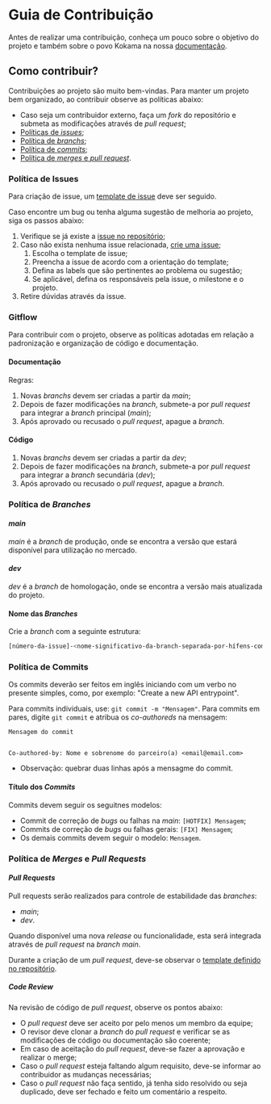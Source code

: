 # Guia de Contribuição

Antes de realizar uma contribuição, conheça um pouco sobre o objetivo do projeto e também sobre o povo Kokama na nossa [documentação](https://fga-eps-mds.github.io/EPS-2020-2-G3/).

## Como contribuir?

Contribuições ao projeto são muito bem-vindas. Para manter um projeto bem organizado, ao contribuir observe as políticas abaixo:

*   Caso seja um contribuidor externo, faça um *fork* do repositório e submeta as modificações através de *pull request*;
*   [Políticas de *issues*](CONTRIBUTING.md#política-de-issues);
*   [Política de *branchs*](CONTRIBUTING.md#política-de-branches);
*   [Política de *commits*](CONTRIBUTING.md#política-de-commits);
*   [Política de *merges* e *pull request*](CONTRIBUTING.md#política-de-merges-e-pull-requests).

### Política de Issues

Para criação de issue, um [template de issue](.github/ISSUE_TEMPLATE) deve ser seguido.

Caso encontre um bug ou tenha alguma sugestão de melhoria ao projeto, siga os passos abaixo:

1. Verifique se já existe a [issue no repositório](https://github.com/fga-eps-mds/EPS-2020-2-G3/issues);
2. Caso não exista nenhuma issue relacionada, [crie uma issue](https://github.com/fga-eps-mds/EPS-2020-2-G3/issues/new/choose);
   1. Escolha o template de issue;
   2. Preencha a issue de acordo com a orientação do template;
   3. Defina as labels que são pertinentes ao problema ou sugestão;
   4. Se aplicável, defina os responsáveis pela issue, o milestone e o projeto.
3. Retire dúvidas através da issue.

### Gitflow

Para contribuir com o projeto, observe as políticas adotadas em relação a padronização e organização de código e documentação.

#### Documentação

Regras:

1. Novas *branchs* devem ser criadas a partir da *main*;
2. Depois de fazer modificações na *branch*, submete-a por *pull request* para integrar a *branch* principal (*main*);
3. Após aprovado ou recusado o *pull request*, apague a *branch*.

#### Código

1. Novas *branchs* devem ser criadas a partir da *dev*;
2. Depois de fazer modificações na *branch*, submete-a por *pull request* para integrar a *branch* secundária (*dev*);
3. Após aprovado ou recusado o *pull request*, apague a *branch*.

### Política de *Branches*

#### *main*

*main* é a *branch* de produção, onde se encontra a versão que estará disponível para utilização no mercado.

#### *dev*

*dev* é a *branch* de homologação, onde se encontra a versão mais atualizada do projeto.

#### Nome das *Branches*

Crie a *branch* com a seguinte estrutura: 

```bash
[número-da-issue]-<nome-significativo-da-branch-separada-por-hífens-com-letras-minusculas-sem-acento>
```

### Política de Commits

Os commits deverão ser feitos em inglês iniciando com um verbo no presente simples, como, por exemplo: "Create a new API entrypoint".

Para commits individuais, use: `git commit -m "Mensagem"`.
Para commits em pares, digite `git commit` e atribua os *co-authoreds* na mensagem:

```
Mensagem do commit


Co-authored-by: Nome e sobrenome do parceiro(a) <email@email.com>
```

*   Observação: quebrar duas linhas após a mensagme do commit.

#### Título dos *Commits*

Commits devem seguir os seguitnes modelos:

*   Commit de correção de *bugs* ou falhas na *main*: `[HOTFIX] Mensagem`;
*   Commits de correção de *bugs* ou falhas gerais: `[FIX] Mensagem`;
*   Os demais commits devem seguir o modelo: `Mensagem`.

### Política de *Merges* e *Pull Requests*

#### *Pull Requests*

Pull requests serão realizados para controle de estabilidade das *branches*:
*   *main*;
*   *dev*.

Quando disponível uma nova *release* ou funcionalidade, esta será integrada através de *pull request* na *branch main*.

Durante a criação de um *pull request*, deve-se observar o [template definido no repositório](https://github.com/fga-eps-mds/EPS-2020-2-G3/compare).

##### *Code Review*

Na revisão de código de *pull request*, observe os pontos abaixo:

*   O *pull request* deve ser aceito por pelo menos um membro da equipe;
*   O revisor deve clonar a *branch* do *pull request* e verificar se as modificações de código ou documentação são coerente;
*   Em caso de aceitação do *pull request*, deve-se fazer a aprovação e realizar o merge;
*   Caso o *pull request* esteja faltando algum requisito, deve-se informar ao contribuidor as mudanças necessárias;
*   Caso o *pull request* não faça sentido, já tenha sido resolvido ou seja duplicado, deve ser fechado e feito um comentário a respeito.
